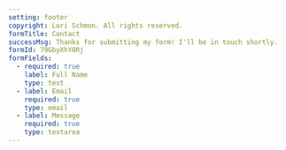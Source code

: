 ```yaml
---
setting: footer
copyright: Lori Schmon. All rights reserved.
formTitle: Contact
successMsg: Thanks for submitting my form! I'll be in touch shortly.
formId: 79GbyXhY8Rj
formFields:
  - required: true
    label: Full Name
    type: text
  - label: Email
    required: true
    type: email
  - label: Message
    required: true
    type: textarea
---
```

